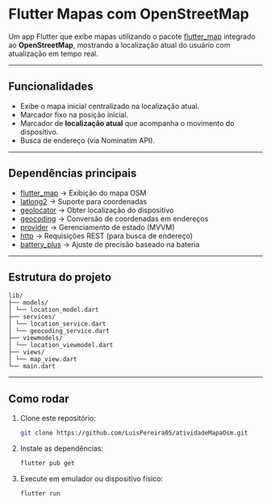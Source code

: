 # Flutter Mapas com OpenStreetMap

Um app Flutter que exibe mapas utilizando o pacote [flutter_map](https://pub.dev/packages/flutter_map) integrado ao **OpenStreetMap**, mostrando a localização atual do usuário com atualização em tempo real.

---

## Funcionalidades
- Exibe o mapa inicial centralizado na localização atual.
- Marcador fixo na posição inicial.
- Marcador de **localização atual** que acompanha o movimento do dispositivo.
- Busca de endereço (via Nominatim API).

---

## Dependências principais
- [flutter_map](https://pub.dev/packages/flutter_map) → Exibição do mapa OSM  
- [latlong2](https://pub.dev/packages/latlong2) → Suporte para coordenadas  
- [geolocator](https://pub.dev/packages/geolocator) → Obter localização do dispositivo  
- [geocoding](https://pub.dev/packages/geocoding) → Conversão de coordenadas em endereços
- [provider](https://pub.dev/packages/provider) → Gerenciamento de estado (MVVM)  
- [http](https://pub.dev/packages/http) → Requisições REST (para busca de endereço)  
- [battery_plus](https://pub.dev/packages/battery_plus) → Ajuste de precisão baseado na bateria  

---

## Estrutura do projeto

```
lib/
├── models/
│ └── location_model.dart
├── services/
│ └── location_service.dart
│ └── geocoding_service.dart
├── viewmodels/
│ └── location_viewmodel.dart
├── views/
│ └── map_view.dart
└── main.dart
```

---

## Como rodar
1. Clone este repositório:
   ```bash
   git clone https://github.com/LuisPereira05/atividadeMapaOsm.git
   ```

2. Instale as dependências:
    ```bash
   flutter pub get
   ```
2. Execute em emulador ou dispositivo físico:
    ```bash
   flutter run
   ```